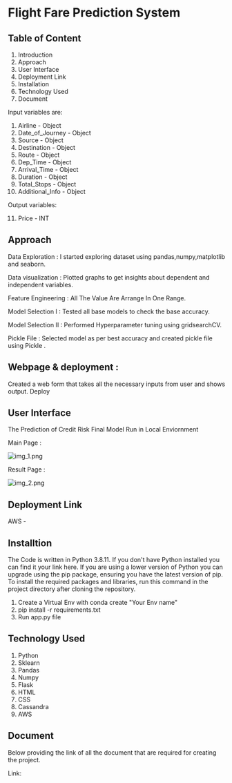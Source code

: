 # **Flight Fare Prediction System**

## **Table of Content**

1. Introduction
2. Approach
3. User Interface
4. Deployment Link
5. Installation
6. Technology Used
7. Document



Input variables are:

1. Airline - Object
2. Date_of_Journey - Object
3. Source - Object
4. Destination - Object
5. Route - Object
6. Dep_Time - Object
7. Arrival_Time - Object
8. Duration - Object
9. Total_Stops - Object
10. Additional_Info - Object


Output variables:

11. Price - INT

## **Approach**

Data Exploration : I started exploring dataset using pandas,numpy,matplotlib and seaborn.

Data visualization : Plotted graphs to get insights about dependent and independent variables.

Feature Engineering : All The Value Are Arrange In One Range.

Model Selection I : Tested all base models to check the base accuracy.

Model Selection II : Performed Hyperparameter tuning using gridsearchCV.

Pickle File : Selected model as per best accuracy and created pickle file using Pickle .

## **Webpage & deployment :**

Created a web form that takes all the necessary inputs from user and shows output.
Deploy

## **User Interface**

The Prediction of Credit Risk Final Model Run in Local Enviornment

Main Page :

![img_1.png](img_1.png)

Result Page :

![img_2.png](img_2.png)


## **Deployment Link**

AWS - 

## **Installtion**

The Code is written in Python 3.8.11. If you don't have Python installed you can find it your link here. If you are using a lower version of Python you can upgrade using the pip package, ensuring you have the latest version of pip. To install the required packages and libraries, run this command in the project directory after cloning the repository.

1. Create a Virtual Env with conda create "Your Env name"
2. pip install -r requirements.txt
3. Run app.py file

## **Technology Used**

1. Python
2. Sklearn
3. Pandas
4. Numpy
5. Flask
6. HTML
7. CSS
8. Cassandra
9. AWS

## **Document**

Below providing the link of all the document that are required for creating the project.

Link: 